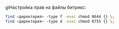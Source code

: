 giНастройка прав на файлы битрикс:
```bash
find <директория> -type f -exec chmod 0644 {} \;
find <директория> -type d -exec chmod 0755 {} \;
```